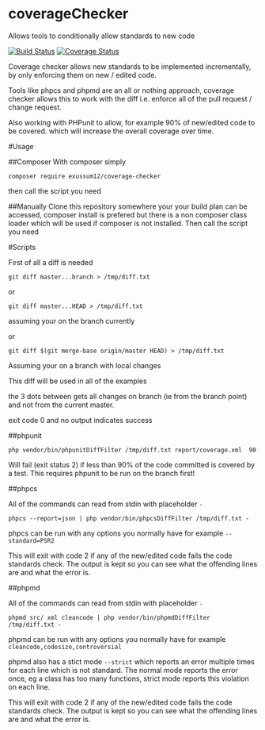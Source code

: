 # coverageChecker
Allows tools to conditionally allow standards to new code

[![Build Status](https://travis-ci.org/exussum12/coverageChecker.svg?branch=master)](https://travis-ci.org/exussum12/coverageChecker)
[![Coverage Status](https://coveralls.io/repos/github/exussum12/coverageChecker/badge.svg?branch=master)](https://coveralls.io/github/exussum12/coverageChecker?branch=master)


Coverage checker allows new standards to be implemented incrementally, by only enforcing them on new / edited code.

Tools like phpcs and phpmd are an all or nothing approach, coverage checker allows this to work with the diff i.e. enforce all of the pull request / change request.

Also working with PHPunit to allow, for example 90% of new/edited code to be covered. which will increase the overall coverage over time.

#Usage

##Composer
With composer simply

    composer require exussum12/coverage-checker
    
then call the script you need

##Manually
Clone this repository somewhere your your build plan can be accessed, composer install is prefered but there is a non composer class loader which will be used if composer is not installed.
Then call the script you need


#Scripts

First of all a diff is needed

    git diff master...branch > /tmp/diff.txt
or 

    git diff master...HEAD > /tmp/diff.txt
assuming your on the branch currently

or

    git diff $(git merge-base origin/master HEAD) > /tmp/diff.txt
    
Assuming your on a branch with local changes    

This diff will be used in all of the examples

the 3 dots between gets all changes on branch (ie from the branch point) and not from the current master.

exit code 0 and no output indicates success

##phpunit

    php vendor/bin/phpunitDiffFilter /tmp/diff.txt report/coverage.xml  90
    
Will fail (exit status 2) if less than 90% of the code committed is covered by a test.
This requires phpunit to be run on the branch first!

##phpcs

All of the commands can read from stdin with placeholder `-`

    phpcs --report=json | php vendor/bin/phpcsDiffFilter /tmp/diff.txt -
    
phpcs can be run with any options you normally have for example `--standard=PSR2`

This will exit with code 2 if any of the new/edited code fails the code standards check. The output is kept so you can see what the offending lines are and what the error is.


##phpmd

All of the commands can read from stdin with placeholder `-`

    phpmd src/ xml cleancode | php vendor/bin/phpmdDiffFilter /tmp/diff.txt -
    
phpmd can be run with any options you normally have for example `cleancode,codesize,controversial`

phpmd also has a stict mode `--strict` which reports an error multiple times for each line which is not standard.
The normal mode reports the error once, eg a class has too many functions, strict mode reports this violation on each line.

This will exit with code 2 if any of the new/edited code fails the code standards check. The output is kept so you can see what the offending lines are and what the error is.
